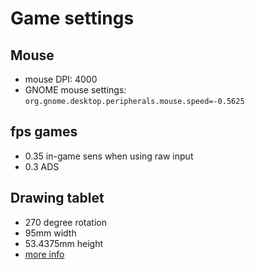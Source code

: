 # Game settings

## Mouse

- mouse DPI: 4000
- GNOME mouse settings: `org.gnome.desktop.peripherals.mouse.speed=-0.5625`

## fps games

- 0.35 in-game sens when using raw input
- 0.3 ADS

## Drawing tablet

- 270 degree rotation
- 95mm width
- 53.4375mm height
- [more info](home/.config/OpenTabletDriver/settings.json)

<!-- grip -->
